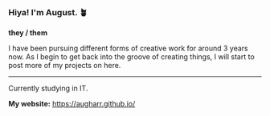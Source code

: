 ### Hiya! I'm August. 🪴

**they / them**

I have been pursuing different forms of creative work for around 3 years now. As I begin to get back into the groove of creating things, I will start to post more of my projects on here.

---

Currently studying in IT.

**My website:** https://augharr.github.io/

